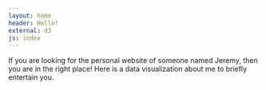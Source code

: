 ```yaml
---
layout: home
header: Hello!
external: d3
js: index
---
```


If you are looking for the personal website of someone named Jeremy, then you are in the right place! Here is a data visualization about me to briefly entertain you.
